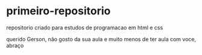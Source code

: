 # primeiro-repositorio
repositorio criado para estudos de programacao em html e css



</body> querido Gerson, não gosto da sua aula e muito menos de ter aula com voce, abraço
